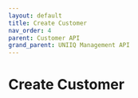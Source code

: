 ```yaml
---
layout: default
title: Create Customer
nav_order: 4
parent: Customer API
grand_parent: UNIIQ Management API
---
```


# Create Customer
